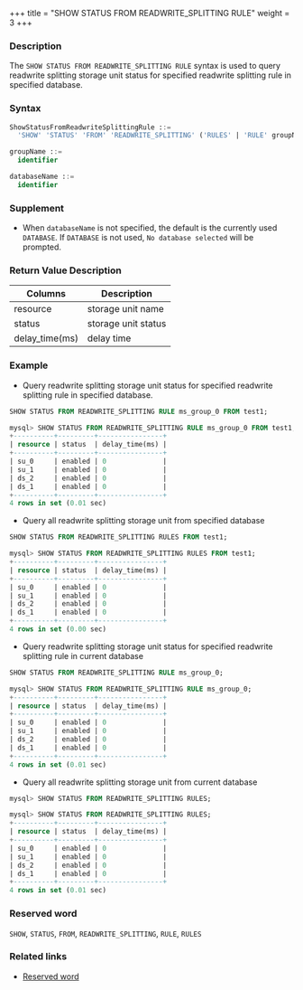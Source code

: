 +++
title = "SHOW STATUS FROM READWRITE_SPLITTING RULE"
weight = 3
+++

### Description

The `SHOW STATUS FROM READWRITE_SPLITTING RULE` syntax is used to query readwrite splitting storage unit status for specified readwrite splitting rule in specified database.

### Syntax

```sql
ShowStatusFromReadwriteSplittingRule ::=
  'SHOW' 'STATUS' 'FROM' 'READWRITE_SPLITTING' ('RULES' | 'RULE' groupName) ('FROM' databaseName)?

groupName ::=
  identifier

databaseName ::=
  identifier
```

### Supplement

- When `databaseName` is not specified, the default is the currently used `DATABASE`. If `DATABASE` is not used, `No database selected` will be prompted.

### Return Value Description

| Columns        | Description         |
|----------------|---------------------|
| resource       | storage unit name   |
| status         | storage unit status |
| delay_time(ms) | delay time          |

### Example

- Query readwrite splitting storage unit status for specified readwrite splitting rule in specified database.

```sql
SHOW STATUS FROM READWRITE_SPLITTING RULE ms_group_0 FROM test1;
```

```sql
mysql> SHOW STATUS FROM READWRITE_SPLITTING RULE ms_group_0 FROM test1;
+----------+---------+----------------+
| resource | status  | delay_time(ms) |
+----------+---------+----------------+
| su_0     | enabled | 0              |
| su_1     | enabled | 0              |
| ds_2     | enabled | 0              |
| ds_1     | enabled | 0              |
+----------+---------+----------------+
4 rows in set (0.01 sec)
```

- Query all readwrite splitting storage unit from specified database

```sql
SHOW STATUS FROM READWRITE_SPLITTING RULES FROM test1;
```

```sql
mysql> SHOW STATUS FROM READWRITE_SPLITTING RULES FROM test1;
+----------+---------+----------------+
| resource | status  | delay_time(ms) |
+----------+---------+----------------+
| su_0     | enabled | 0              |
| su_1     | enabled | 0              |
| ds_2     | enabled | 0              |
| ds_1     | enabled | 0              |
+----------+---------+----------------+
4 rows in set (0.00 sec)
```

- Query readwrite splitting storage unit status for specified readwrite splitting rule in current database

```sql
SHOW STATUS FROM READWRITE_SPLITTING RULE ms_group_0;
```

```sql
mysql> SHOW STATUS FROM READWRITE_SPLITTING RULE ms_group_0;
+----------+---------+----------------+
| resource | status  | delay_time(ms) |
+----------+---------+----------------+
| su_0     | enabled | 0              |
| su_1     | enabled | 0              |
| ds_2     | enabled | 0              |
| ds_1     | enabled | 0              |
+----------+---------+----------------+
4 rows in set (0.01 sec)
```

- Query all readwrite splitting storage unit from current database

```sql
mysql> SHOW STATUS FROM READWRITE_SPLITTING RULES;
```

```sql
mysql> SHOW STATUS FROM READWRITE_SPLITTING RULES;
+----------+---------+----------------+
| resource | status  | delay_time(ms) |
+----------+---------+----------------+
| su_0     | enabled | 0              |
| su_1     | enabled | 0              |
| ds_2     | enabled | 0              |
| ds_1     | enabled | 0              |
+----------+---------+----------------+
4 rows in set (0.01 sec)
```

### Reserved word

`SHOW`, `STATUS`, `FROM`, `READWRITE_SPLITTING`, `RULE`, `RULES`

### Related links

- [Reserved word](/en/reference/distsql/syntax/reserved-word/)
